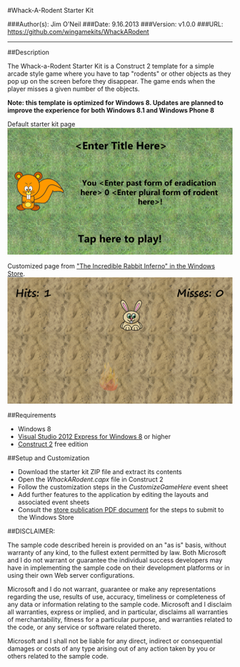 #Whack-A-Rodent Starter Kit

###Author(s): Jim O'Neil
###Date: 9.16.2013
###Version: v1.0.0
###URL: https://github.com/wingamekits/WhackARodent

----------
##Description

The Whack-a-Rodent Starter Kit is a Construct 2 template for a simple arcade style game where you have to tap "rodents" or other objects as they pop up on the screen before they disappear. The game ends when the player misses a given number of the objects.

**Note: this template is optimized for Windows 8. Updates are planned to improve the experience for both Windows 8.1 and Windows Phone 8** 

Default starter kit page
![Template](whack.png)

Customized page from ["The Incredible Rabbit Inferno" in the Windows Store][4].
![Completed application](whack2.png)


##Requirements

 - Windows 8
 - [Visual Studio 2012 Express for Windows 8][1] or higher
 - [Construct 2][2] free edition
 

##Setup and Customization
 - Download the starter kit ZIP file and extract its contents
 - Open the *WhackARodent.capx* file in Construct 2
 - Follow the customization steps in the *CustomizeGameHere* event sheet
 - Add further features to the application by editing the layouts and associated event sheets
 - Consult the [store publication PDF document][3] for the steps to submit to the Windows Store

##DISCLAIMER: 

The sample code described herein is provided on an "as is" basis, without warranty of any kind, to the fullest extent permitted by law. Both Microsoft and I do not warrant or guarantee the individual success developers may have in implementing the sample code on their development platforms or in using their own Web server configurations. 

Microsoft and I do not warrant, guarantee or make any representations regarding the use, results of use, accuracy, timeliness or completeness of any data or information relating to the sample code. Microsoft and I disclaim all warranties, express or implied, and in particular, disclaims all warranties of merchantability, fitness for a particular purpose, and warranties related to the code, or any service or software related thereto. 

Microsoft and I shall not be liable for any direct, indirect or consequential damages or costs of any type arising out of any action taken by you or others related to the sample code.

 
[1]:http://www.microsoft.com/visualstudio/eng/products/visual-studio-express-for-windows-8 "Visual Studio 2012 Express for Windows 8"
[2]:http://scirra.com/construct2
[3]:https://github.com/jimoneil/Construct-2/blob/master/Scirra2Store.pdf?raw=true
[4]:http://apps.microsoft.com/windows/en-us/app/the-incredible-rabbit-inferno/2228fc91-dcf5-4d29-80d4-b37e1e3f8dc0
